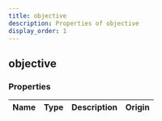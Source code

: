 ```yaml
---
title: objective
description: Properties of objective
display_order: 1
---
```


## objective

### Properties

| Name | Type | Description | Origin |
|------|------|-------------|--------|

